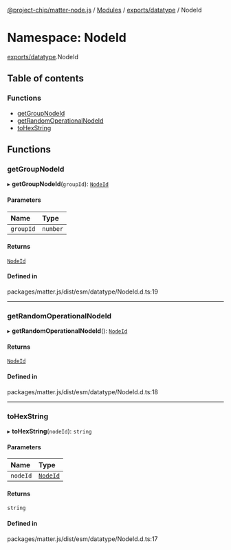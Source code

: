 [@project-chip/matter-node.js](../README.md) / [Modules](../modules.md) / [exports/datatype](exports_datatype.md) / NodeId

# Namespace: NodeId

[exports/datatype](exports_datatype.md).NodeId

## Table of contents

### Functions

- [getGroupNodeId](exports_datatype.NodeId.md#getgroupnodeid)
- [getRandomOperationalNodeId](exports_datatype.NodeId.md#getrandomoperationalnodeid)
- [toHexString](exports_datatype.NodeId.md#tohexstring)

## Functions

### getGroupNodeId

▸ **getGroupNodeId**(`groupId`): [`NodeId`](exports_datatype.md#nodeid)

#### Parameters

| Name | Type |
| :------ | :------ |
| `groupId` | `number` |

#### Returns

[`NodeId`](exports_datatype.md#nodeid)

#### Defined in

packages/matter.js/dist/esm/datatype/NodeId.d.ts:19

___

### getRandomOperationalNodeId

▸ **getRandomOperationalNodeId**(): [`NodeId`](exports_datatype.md#nodeid)

#### Returns

[`NodeId`](exports_datatype.md#nodeid)

#### Defined in

packages/matter.js/dist/esm/datatype/NodeId.d.ts:18

___

### toHexString

▸ **toHexString**(`nodeId`): `string`

#### Parameters

| Name | Type |
| :------ | :------ |
| `nodeId` | [`NodeId`](exports_datatype.md#nodeid) |

#### Returns

`string`

#### Defined in

packages/matter.js/dist/esm/datatype/NodeId.d.ts:17
